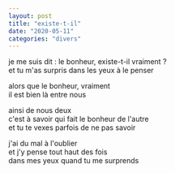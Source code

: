 ```yaml
---
layout: post
title: "existe-t-il"
date: "2020-05-11"
categories: "divers"
---
```


je me suis dit : 
le bonheur, existe-t-il vraiment ?  
et tu m'as surpris dans les yeux à le penser  

alors que le bonheur, vraiment  
il est bien là entre nous  

ainsi de nous deux  
c'est à savoir qui fait le bonheur de l'autre  
et tu te vexes parfois de ne pas savoir  

j'ai du mal à l'oublier  
et j'y pense tout haut des fois  
dans mes yeux quand tu me surprends  
